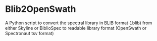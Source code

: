 # Blib2OpenSwath
A Python script to convert the spectral library in BLIB format (.blib) from either Skyline or BiblioSpec to readable library format (OpenSwath or Spectronaut tsv format)
